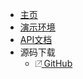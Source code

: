 <!-- _navbar.md -->

* [主页](/#/)
* [演示环境](https://demo.clklog.com)
* [API文档](https://demo.clklog.com/api/doc.html#/home)
* 源码下载
  * [<img src="assets/imgs/export.png" height="10"/> GitHub](https://github.com/clklog)
  <!-- * [<img src="assets/imgs/export.png" height="10"/> Gitee](https://gitee.com//clklog) -->
